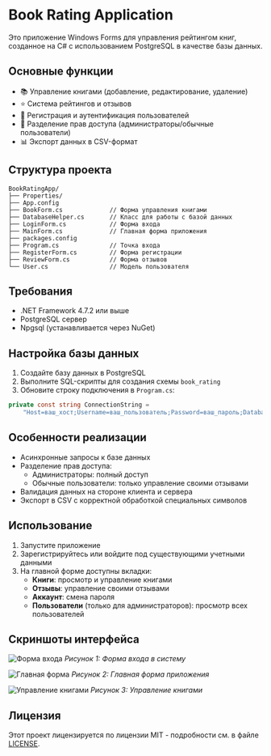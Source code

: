 # Book Rating Application

Это приложение Windows Forms для управления рейтингом книг, созданное на C# с использованием PostgreSQL в качестве базы данных.

## Основные функции

- 📚 Управление книгами (добавление, редактирование, удаление)
- ⭐ Система рейтингов и отзывов
- 👤 Регистрация и аутентификация пользователей
- 👑 Разделение прав доступа (администраторы/обычные пользователи)
- 📊 Экспорт данных в CSV-формат

## Структура проекта

```
BookRatingApp/
├── Properties/
├── App.config
├── BookForm.cs             // Форма управления книгами
├── DatabaseHelper.cs       // Класс для работы с базой данных
├── LoginForm.cs            // Форма входа
├── MainForm.cs             // Главная форма приложения
├── packages.config
├── Program.cs              // Точка входа
├── RegisterForm.cs         // Форма регистрации
├── ReviewForm.cs           // Форма отзывов
└── User.cs                 // Модель пользователя
```

## Требования

- .NET Framework 4.7.2 или выше
- PostgreSQL сервер
- Npgsql (устанавливается через NuGet)

## Настройка базы данных

1. Создайте базу данных в PostgreSQL
2. Выполните SQL-скрипты для создания схемы `book_rating`
3. Обновите строку подключения в `Program.cs`:

```csharp
private const string ConnectionString = 
    "Host=ваш_хост;Username=ваш_пользователь;Password=ваш_пароль;Database=ваша_база;SearchPath=book_rating";
```

## Особенности реализации

- Асинхронные запросы к базе данных
- Разделение прав доступа:
  - Администраторы: полный доступ
  - Обычные пользователи: только управление своими отзывами
- Валидация данных на стороне клиента и сервера
- Экспорт в CSV с корректной обработкой специальных символов

## Использование

1. Запустите приложение
2. Зарегистрируйтесь или войдите под существующими учетными данными
3. На главной форме доступны вкладки:
   - **Книги**: просмотр и управление книгами
   - **Отзывы**: управление своими отзывами
   - **Аккаунт**: смена пароля
   - **Пользователи** (только для администраторов): просмотр всех пользователей

## Скриншоты интерфейса

![Форма входа](screenshots/login.png)
*Рисунок 1: Форма входа в систему*

![Главная форма](screenshots/main.png)
*Рисунок 2: Главная форма приложения*

![Управление книгами](screenshots/books.png)
*Рисунок 3: Управление книгами*

## Лицензия

Этот проект лицензируется по лицензии MIT - подробности см. в файле [LICENSE](LICENSE).
